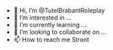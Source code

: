 - 👋 Hi, I’m @TutelBrabantRoleplay
- 👀 I’m interested in ...
- 🌱 I’m currently learning ...
- 💞️ I’m looking to collaborate on ...
- 📫 How to reach me Stront

<!---
TutelBrabantRoleplay/TutelBrabantRoleplay is a ✨ special ✨ repository because its `README.md` (this file) appears on your GitHub profile.
You can click the Preview link to take a look at your changes.
--->
